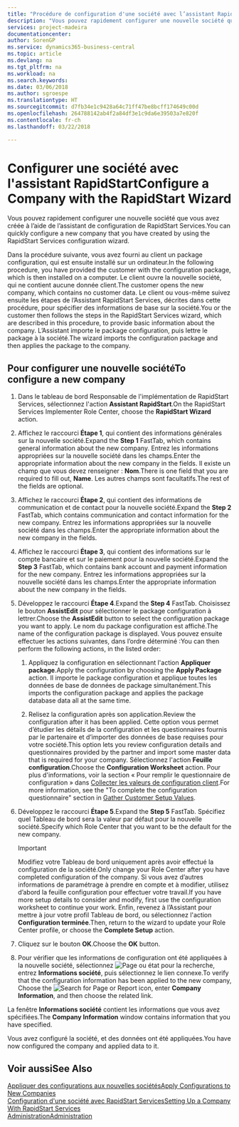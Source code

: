 ```yaml
---
title: "Procédure de configuration d'une société avec l’assistant RapidStart | Microsoft Docs"
description: "Vous pouvez rapidement configurer une nouvelle société que vous avez créée à l’aide de l’assistant de configuration de RapidStart Services."
services: project-madeira
documentationcenter: 
author: SorenGP
ms.service: dynamics365-business-central
ms.topic: article
ms.devlang: na
ms.tgt_pltfrm: na
ms.workload: na
ms.search.keywords: 
ms.date: 03/06/2018
ms.author: sgroespe
ms.translationtype: HT
ms.sourcegitcommit: d7fb34e1c9428a64c71ff47be8bcff174649c00d
ms.openlocfilehash: 264788142ab4f2a84df3e1c9da6e39503a7e820f
ms.contentlocale: fr-ch
ms.lasthandoff: 03/22/2018

---
```

# <a name="configure-a-company-with-the-rapidstart-wizard"></a><span data-ttu-id="fa335-103">Configurer une société avec l'assistant RapidStart</span><span class="sxs-lookup"><span data-stu-id="fa335-103">Configure a Company with the RapidStart Wizard</span></span>
<span data-ttu-id="fa335-104">Vous pouvez rapidement configurer une nouvelle société que vous avez créée à l’aide de l’assistant de configuration de RapidStart Services.</span><span class="sxs-lookup"><span data-stu-id="fa335-104">You can quickly configure a new company that you have created by using the RapidStart Services configuration wizard.</span></span>

<span data-ttu-id="fa335-105">Dans la procédure suivante, vous avez fourni au client un package configuration, qui est ensuite installé sur un ordinateur.</span><span class="sxs-lookup"><span data-stu-id="fa335-105">In the following procedure, you have provided the customer with the configuration package, which is then installed on a computer.</span></span> <span data-ttu-id="fa335-106">Le client ouvre la nouvelle société, qui ne contient aucune donnée client.</span><span class="sxs-lookup"><span data-stu-id="fa335-106">The customer opens the new company, which contains no customer data.</span></span> <span data-ttu-id="fa335-107">Le client ou vous-même suivez ensuite les étapes de l’Assistant RapidStart Services, décrites dans cette procédure, pour spécifier des informations de base sur la société.</span><span class="sxs-lookup"><span data-stu-id="fa335-107">You or the customer then follows the steps in the RapidStart Services wizard, which are described in this procedure, to provide basic information about the company.</span></span> <span data-ttu-id="fa335-108">L’Assistant importe le package configuration, puis lettre le package à la société.</span><span class="sxs-lookup"><span data-stu-id="fa335-108">The wizard imports the configuration package and then applies the package to the company.</span></span>  

## <a name="to-configure-a-new-company"></a><span data-ttu-id="fa335-109">Pour configurer une nouvelle société</span><span class="sxs-lookup"><span data-stu-id="fa335-109">To configure a new company</span></span>  
1. <span data-ttu-id="fa335-110">Dans le tableau de bord Responsable de l'implémentation de RapidStart Services, sélectionnez l'action **Assistant RapidStart**.</span><span class="sxs-lookup"><span data-stu-id="fa335-110">On the RapidStart Services Implementer Role Center, choose the **RapidStart Wizard** action.</span></span>  
2. <span data-ttu-id="fa335-111">Affichez le raccourci **Étape 1**, qui contient des informations générales sur la nouvelle société.</span><span class="sxs-lookup"><span data-stu-id="fa335-111">Expand the **Step 1** FastTab, which contains general information about the new company.</span></span> <span data-ttu-id="fa335-112">Entrez les informations appropriées sur la nouvelle société dans les champs.</span><span class="sxs-lookup"><span data-stu-id="fa335-112">Enter the appropriate information about the new company in the fields.</span></span> <span data-ttu-id="fa335-113">Il existe un champ que vous devez renseigner : **Nom**.</span><span class="sxs-lookup"><span data-stu-id="fa335-113">There is one field that you are required to fill out, **Name**.</span></span> <span data-ttu-id="fa335-114">Les autres champs sont facultatifs.</span><span class="sxs-lookup"><span data-stu-id="fa335-114">The rest of the fields are optional.</span></span>  
3. <span data-ttu-id="fa335-115">Affichez le raccourci **Étape 2**, qui contient des informations de communication et de contact pour la nouvelle société.</span><span class="sxs-lookup"><span data-stu-id="fa335-115">Expand the **Step 2** FastTab, which contains communication and contact information for the new company.</span></span> <span data-ttu-id="fa335-116">Entrez les informations appropriées sur la nouvelle société dans les champs.</span><span class="sxs-lookup"><span data-stu-id="fa335-116">Enter the appropriate information about the new company in the fields.</span></span>
4. <span data-ttu-id="fa335-117">Affichez le raccourci **Étape 3**, qui contient des informations sur le compte bancaire et sur le paiement pour la nouvelle société.</span><span class="sxs-lookup"><span data-stu-id="fa335-117">Expand the **Step 3** FastTab, which contains bank account and payment information for the new company.</span></span> <span data-ttu-id="fa335-118">Entrez les informations appropriées sur la nouvelle société dans les champs.</span><span class="sxs-lookup"><span data-stu-id="fa335-118">Enter the appropriate information about the new company in the fields.</span></span>  
5. <span data-ttu-id="fa335-119">Développez le raccourci **Étape 4**.</span><span class="sxs-lookup"><span data-stu-id="fa335-119">Expand the **Step 4** FastTab.</span></span> <span data-ttu-id="fa335-120">Choisissez le bouton **AssistEdit** pour sélectionner le package configuration à lettrer.</span><span class="sxs-lookup"><span data-stu-id="fa335-120">Choose the **AssistEdit** button to select the configuration package you want to apply.</span></span> <span data-ttu-id="fa335-121">Le nom du package configuration est affiché.</span><span class="sxs-lookup"><span data-stu-id="fa335-121">The name of the configuration package is displayed.</span></span> <span data-ttu-id="fa335-122">Vous pouvez ensuite effectuer les actions suivantes, dans l’ordre déterminé :</span><span class="sxs-lookup"><span data-stu-id="fa335-122">You can then perform the following actions, in the listed order:</span></span>  

    1. <span data-ttu-id="fa335-123">Appliquez la configuration en sélectionnant l'action **Appliquer package**.</span><span class="sxs-lookup"><span data-stu-id="fa335-123">Apply the configuration by choosing the **Apply Package** action.</span></span> <span data-ttu-id="fa335-124">Il importe le package configuration et applique toutes les données de base de données de package simultanément.</span><span class="sxs-lookup"><span data-stu-id="fa335-124">This imports the configuration package and applies the package database data all at the same time.</span></span>  

    2. <span data-ttu-id="fa335-125">Relisez la configuration après son application.</span><span class="sxs-lookup"><span data-stu-id="fa335-125">Review the configuration after it has been applied.</span></span> <span data-ttu-id="fa335-126">Cette option vous permet d’étudier les détails de la configuration et les questionnaires fournis par le partenaire et d’importer des données de base requises pour votre société.</span><span class="sxs-lookup"><span data-stu-id="fa335-126">This option lets you review configuration details and questionnaires provided by the partner and import some master data that is required for your company.</span></span> <span data-ttu-id="fa335-127">Sélectionnez l'action **Feuille configuration**.</span><span class="sxs-lookup"><span data-stu-id="fa335-127">Choose the **Configuration Worksheet** action.</span></span> <span data-ttu-id="fa335-128">Pour plus d'informations, voir la section « Pour remplir le questionnaire de configuration » dans [Collecter les valeurs de configuration client](admin-gather-customer-setup-values.md).</span><span class="sxs-lookup"><span data-stu-id="fa335-128">For more information, see the "To complete the configuration questionnaire" section in [Gather Customer Setup Values](admin-gather-customer-setup-values.md).</span></span>  

6. <span data-ttu-id="fa335-129">Développez le raccourci **Étape 5**.</span><span class="sxs-lookup"><span data-stu-id="fa335-129">Expand the **Step 5** FastTab.</span></span> <span data-ttu-id="fa335-130">Spécifiez quel Tableau de bord sera la valeur par défaut pour la nouvelle société.</span><span class="sxs-lookup"><span data-stu-id="fa335-130">Specify which Role Center that you want to be the default for the new company.</span></span>  

    > [!IMPORTANT]  
    >  <span data-ttu-id="fa335-131">Modifiez votre Tableau de bord uniquement après avoir effectué la configuration de la société.</span><span class="sxs-lookup"><span data-stu-id="fa335-131">Only change your Role Center after you have completed configuration of the company.</span></span> <span data-ttu-id="fa335-132">Si vous avez d’autres informations de paramétrage à prendre en compte et à modifier, utilisez d’abord la feuille configuration pour effectuer votre travail.</span><span class="sxs-lookup"><span data-stu-id="fa335-132">If you have more setup details to consider and modify, first use the configuration worksheet to continue your work.</span></span> <span data-ttu-id="fa335-133">Enfin, revenez à l’Assistant pour mettre à jour votre profil Tableau de bord, ou sélectionnez l'action **Configuration terminée**.</span><span class="sxs-lookup"><span data-stu-id="fa335-133">Then, return to the wizard to update your Role Center profile, or choose the **Complete Setup** action.</span></span>

7. <span data-ttu-id="fa335-134">Cliquez sur le bouton **OK**.</span><span class="sxs-lookup"><span data-stu-id="fa335-134">Choose the **OK** button.</span></span>  
8. <span data-ttu-id="fa335-135">Pour vérifier que les informations de configuration ont été appliquées à la nouvelle société, sélectionnez ![Page ou état pour la recherche](media/ui-search/search_small.png "Page ou état pour la recherche"), entrez **Informations société**, puis sélectionnez le lien connexe.</span><span class="sxs-lookup"><span data-stu-id="fa335-135">To verify that the configuration information has been applied to the new company, Choose the ![Search for Page or Report](media/ui-search/search_small.png "Search for Page or Report icon") icon, enter **Company Information**, and then choose the related link.</span></span>

<span data-ttu-id="fa335-136">La fenêtre **Informations société** contient les informations que vous avez spécifiées.</span><span class="sxs-lookup"><span data-stu-id="fa335-136">The **Company Information** window contains information that you have specified.</span></span>   

<span data-ttu-id="fa335-137">Vous avez configuré la société, et des données ont été appliquées.</span><span class="sxs-lookup"><span data-stu-id="fa335-137">You have now configured the company and applied data to it.</span></span>  

## <a name="see-also"></a><span data-ttu-id="fa335-138">Voir aussi</span><span class="sxs-lookup"><span data-stu-id="fa335-138">See Also</span></span>  
[<span data-ttu-id="fa335-139">Appliquer des configurations aux nouvelles sociétés</span><span class="sxs-lookup"><span data-stu-id="fa335-139">Apply Configurations to New Companies</span></span>](admin-apply-configuration-to-new-companies.md)  
[<span data-ttu-id="fa335-140">Configuration d'une société avec RapidStart Services</span><span class="sxs-lookup"><span data-stu-id="fa335-140">Setting Up a Company With RapidStart Services</span></span>](admin-set-up-a-company-with-rapidstart.md)  
[<span data-ttu-id="fa335-141">Administration</span><span class="sxs-lookup"><span data-stu-id="fa335-141">Administration</span></span>](admin-setup-and-administration.md)

